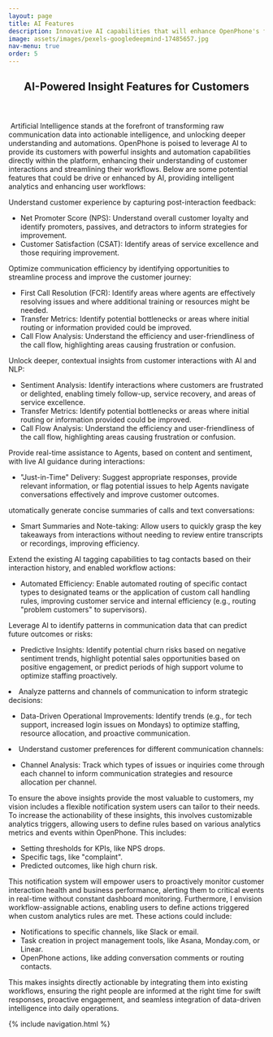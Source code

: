 ```yaml
---
layout: page
title: AI Features
description: Innovative AI capabilities that will enhance OpenPhone's functionality and user experience.
image: assets/images/pexels-googledeepmind-17485657.jpg
nav-menu: true
order: 5
---
```


<!-- Main -->
<div id="main" class="alt">

<!-- One -->
<section id="one">
	<div class="inner">
		<header class="major">
			<h1>AI-Powered Insight Features for Customers</h1>
		</header>

<!-- Content -->
<p><span class="image left"><img src="{{ page.image | relative_url }}" alt="" /></span>
  Artificial Intelligence stands at the forefront of transforming raw communication data into actionable intelligence, and unlocking deeper understanding and automations. OpenPhone is poised to leverage AI to provide its customers with powerful insights and automation capabilities directly within the platform, enhancing their understanding of customer interactions and streamlining their workflows. Below are some potential features that could be drive or enhanced by AI, providing intelligent analytics and enhancing user workflows:
</p>

<!--
<ol>
	<li>Understand customer experience by capturing post-interaction feedback:
		<ul>
			<li>Net Promoter Score (NPS): Understand overall customer loyalty and identify promoters, passives, and detractors to inform strategies for improvement.</li>
			<li>Customer Satisfaction (CSAT): Identify areas of service excellence and those requiring improvement.</li>
		</ul>
	</li>
	<li>Optimize communication efficiency by identifying opportunities to streamline process and improve the customer journey:
		<ul>
			<li>First Call Resolution (FCR): Identify areas where agents are effectively resolving issues and where additional training or resources might be needed.</li>
			<li>Transfer Metrics: Identify potential bottlenecks or areas where initial routing or information provided could be improved.</li>
			<li>Call Flow Analysis: Understand the efficiency and user-friendliness of the call flow, highlighting areas causing frustration or confusion.</li>
		</ul>
	</li>
	<li>Unlock deeper, contextual insights from customer interactions with AI and NLP:
		<ul>
			<li>Sentiment Analysis: Identify interactions where customers are frustrated or delighted, enabling timely follow-up, service recovery, and areas of service excellence.</li>
			<li>Transfer Metrics: Identify potential bottlenecks or areas where initial routing or information provided could be improved.</li>
			<li>Call Flow Analysis: Understand the efficiency and user-friendliness of the call flow, highlighting areas causing frustration or confusion.</li>
		</ul>
	</li>
	<li>Provide real-time assistance to Agents, based on content and sentiment, with live AI guidance during interactions:
		<ul>
			<li>"Just-in-Time" Delivery: Suggest appropriate responses, provide relevant information, or flag potential issues to help Agents navigate conversations effectively and improve customer outcomes.</li>
		</ul>
	</li>
	<li>Automatically generate concise summaries of calls and text conversations:
		<ul>
			<li>Smart Summaries and Note-taking: Allow users to quickly grasp the key takeaways from interactions without needing to review entire transcripts or recordings, improving efficiency.</li>
		</ul>
	</li>
	<li>Extend the existing AI tagging capabilities to tag contacts based on their interaction history, and enabled workflow actions:
		<ul>
			<li>Automated Efficiency: Enable automated routing of specific contact types to designated teams or the application of custom call handling rules, improving customer service and internal efficiency (e.g., routing "problem customers" to supervisors).</li>
		</ul>
	</li>
	<li>Leverage AI to identify patterns in communication data that can predict future outcomes or risks:
		<ul>
			<li>Predictive Insights: Identify potential churn risks based on negative sentiment trends, highlight potential sales opportunities based on positive engagement, or predict periods of high support volume to optimize staffing proactively.</li>
		</ul>
	</li>
	<li>Analyze patterns and channels of communication to inform strategic decisions:
		<ul>
			<li>Data-Driven Operational Improvements: Identify trends (e.g., for tech support, increased login issues on Mondays) to optimize staffing, resource allocation, and proactive communication.</li>
		</ul>
	</li>
	<li>Understand customer preferences for different communication channels:
		<ul>
			<li>Channel Analysis: Track which types of issues or inquiries come through each channel to inform communication strategies and resource allocation per channel.</li>
		</ul>
	</li>
</ol>
-->

<p><span class="image right"><img src="{{ page.image | relative_url }}" alt="" /></span>Understand customer experience by capturing post-interaction feedback:</p>
	<ul>
		<li>Net Promoter Score (NPS): Understand overall customer loyalty and identify promoters, passives, and detractors to inform strategies for improvement.</li>
		<li>Customer Satisfaction (CSAT): Identify areas of service excellence and those requiring improvement.</li>
	</ul>

<p><span class="image left"><img src="{{ page.image | relative_url }}" alt="" /></span>Optimize communication efficiency by identifying opportunities to streamline process and improve the customer journey:</p>
	<ul>
		<li>First Call Resolution (FCR): Identify areas where agents are effectively resolving issues and where additional training or resources might be needed.</li>
		<li>Transfer Metrics: Identify potential bottlenecks or areas where initial routing or information provided could be improved.</li>
		<li>Call Flow Analysis: Understand the efficiency and user-friendliness of the call flow, highlighting areas causing frustration or confusion.</li>
	</ul>

<p><span class="image right"><img src="{{ page.image | relative_url }}" alt="" /></span>Unlock deeper, contextual insights from customer interactions with AI and NLP:</p>
	<ul>
		<li>Sentiment Analysis: Identify interactions where customers are frustrated or delighted, enabling timely follow-up, service recovery, and areas of service excellence.</li>
		<li>Transfer Metrics: Identify potential bottlenecks or areas where initial routing or information provided could be improved.</li>
		<li>Call Flow Analysis: Understand the efficiency and user-friendliness of the call flow, highlighting areas causing frustration or confusion.</li>
	</ul>

<p><span class="image left"><img src="{{ page.image | relative_url }}" alt="" /></span>Provide real-time assistance to Agents, based on content and sentiment, with live AI guidance during interactions:</p>
	<ul>
		<li>"Just-in-Time" Delivery: Suggest appropriate responses, provide relevant information, or flag potential issues to help Agents navigate conversations effectively and improve customer outcomes.</li>
	</ul>

<p><span class="image right"><img src="{{ page.image | relative_url }}" alt="" /></span>utomatically generate concise summaries of calls and text conversations:</p>
	<ul>
		<li>Smart Summaries and Note-taking: Allow users to quickly grasp the key takeaways from interactions without needing to review entire transcripts or recordings, improving efficiency.</li>
	</ul>

<p><span class="image left"><img src="{{ page.image | relative_url }}" alt="" /></span>Extend the existing AI tagging capabilities to tag contacts based on their interaction history, and enabled workflow actions:</p>
	<ul>
		<li>Automated Efficiency: Enable automated routing of specific contact types to designated teams or the application of custom call handling rules, improving customer service and internal efficiency (e.g., routing "problem customers" to supervisors).</li>
	</ul>

<p><span class="image right"><img src="{{ page.image | relative_url }}" alt="" /></span>Leverage AI to identify patterns in communication data that can predict future outcomes or risks:</p>
	<ul>
		<li>Predictive Insights: Identify potential churn risks based on negative sentiment trends, highlight potential sales opportunities based on positive engagement, or predict periods of high support volume to optimize staffing proactively.</li>
	</ul>

<li>Analyze patterns and channels of communication to inform strategic decisions:</p>
	<ul>
		<li>Data-Driven Operational Improvements: Identify trends (e.g., for tech support, increased login issues on Mondays) to optimize staffing, resource allocation, and proactive communication.</li>
	</ul>

<li>Understand customer preferences for different communication channels:</p>
	<ul>
		<li>Channel Analysis: Track which types of issues or inquiries come through each channel to inform communication strategies and resource allocation per channel.</li>
	</ul>
</li>

<p><span class="image left"><img src="{% link assets/images/pexels-tara-winstead-8386440.jpg %}" alt="" /></span>To ensure the above insights provide the most valuable to customers, my vision includes a flexible notification system users can tailor to their needs. To increase the actionability of these insights, this involves customizable analytics triggers, allowing users to define rules based on various analytics metrics and events within OpenPhone. This includes:</p>
<ul>
	<li>Setting thresholds for KPIs, like NPS drops.</li>
	<li>Specific tags, like "complaint".</li>
	<li>Predicted outcomes, like high churn risk.</li>
</ul>

<p>This notification system will empower users to proactively monitor customer interaction health and business performance, alerting them to critical events in real-time without constant dashboard monitoring. Furthermore, I envision workflow-assignable actions, enabling users to define actions triggered when custom analytics rules are met. These actions could include:</p>
<ul>
	<li>Notifications to specific channels, like Slack or email.</li>
	<li>Task creation in project management tools, like Asana, Monday.com, or Linear.</li>
	<li>OpenPhone actions, like adding conversation comments or routing contacts.</li>
</ul>

<p>This makes insights directly actionable by integrating them into existing workflows, ensuring the right people are informed at the right time for swift responses, proactive engagement, and seamless integration of data-driven intelligence into daily operations.</p>

{% include navigation.html %}